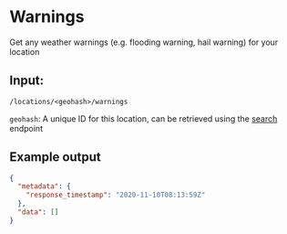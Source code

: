 # Warnings
Get any weather warnings (e.g. flooding warning, hail warning) for your location

## Input: 
`/locations/<geohash>/warnings`

`geohash`: A unique ID for this location, can be retrieved using the [search](./search) endpoint  

## Example output
```json
{
  "metadata": {
    "response_timestamp": "2020-11-10T08:13:59Z"
  },
  "data": []
}
```
